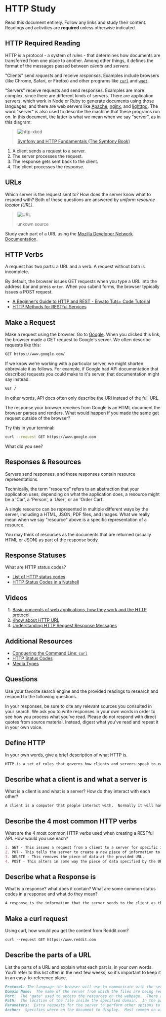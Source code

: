 # HTTP Study

Read this document entirely. Follow any links and study their content. Readings
and activities are **required** unless otherwise indicated.

## HTTP Required Reading

HTTP is a protocol - a system of rules - that determines how documents are
transferred from one place to another. Among other things, it defines the format
of the messages passed between *clients* and *servers*.

"Clients" send *requests* and receive *responses*. Examples include browsers
(like Chrome, Safari, or Firefox) and other programs like
[`curl`](http://curl.haxx.se/docs/) and
[`wget`](http://www.gnu.org/software/wget/manual/wget.html).

"Servers" receive requests and send responses. Examples are more complex, since
there are different kinds of servers. There are application servers, which work
in Node or Ruby to generate documents using those languages, and there are web
servers like [Apache](http://httpd.apache.org/), [nginx](http://nginx.com/), and
[lighttpd](https://www.lighttpd.net). The word "server" is also used to describe
the machine that these programs run on. In this document, the latter is what we
mean when we say "server", as in this diagram:

> ![http-xkcd](https://cloud.githubusercontent.com/assets/388761/12621764/0ffb527e-c4f0-11e5-87ae-d597e3835fcd.png)
>
> [Symfony and HTTP Fundamentals (The Symfony Book)](http://symfony.com/doc/current/book/http_fundamentals.html)

1.  A client sends a request to a server.
1.  The server processes the request.
1.  The response gets sent back to the client.
1.  The client processes the response.

## URLs

Which server is the request sent to? How does the server know what to respond
with? Both of these questions are answered by *uniform resource locator (URL)*.

> ![URL](https://cloud.githubusercontent.com/assets/388761/12622184/2c0143dc-c4f2-11e5-84af-55f723dd6639.png)
>
> unkown source

Study each part of a URL using the [Mozilla Developer Network
Documentation](https://developer.mozilla.org/en-US/docs/Learn/Common_questions/What_is_a_URL).

## HTTP Verbs

A request has two parts: a URL and a verb. A request without both is incomplete.

By default, the browser issues GET requests when you type a URL into the address
bar and press `enter`. When you submit forms, the browser typically issues a
POST request.

-   [A Beginner’s Guide to HTTP and REST - Envato Tuts+ Code Tutorial](http://code.tutsplus.com/tutorials/a-beginners-guide-to-http-and-rest--net-16340)
-   [HTTP Methods for RESTful Services](http://www.restapitutorial.com/lessons/httpmethods.html)

## Make a Request

Make a request using the browser. Go to [Google](https://www.google.com). When
you clicked this link, the browser made a GET request to Google's server. We
often describe requests like this:

```txt
GET https://www.google.com/
```

If we know we're working with a particular server, we might shorten abbreviate
it as follows. For example, if Google had API documentation that described
requests you could make to it's server, that documentation might say instead:

```txt
GET /
```

In other words, API docs often only describe the URI instead of the full URL.

The response your browser receives from Google is an HTML document the browser
parses and renders. What would happen if you made the same get request outside
of the browser?

Try this in your terminal:

```sh
curl --request GET https://www.google.com
```

What did you see?

## Responses & Resources

Servers send responses, and those responses contain resource representations.

Technically, the term "resource" refers to an abstraction that your application
uses; depending on what the application does, a resource might be a 'Car', a
'Person', a 'User', or an 'Order Cart'.

A single resource can be represented in multiple different ways by the server,
including a HTML, JSON, PDF files, and images. What we really mean when we say
"resource" above is a specific representation of a resource.

You may think of resources as the documents that are returned (usually HTML or
JSON) as part of the response body.

## Response Statuses

What are HTTP status codes?

-   [List of HTTP status codes](https://en.wikipedia.org/wiki/List_of_HTTP_status_codes)
-   [HTTP Status Codes in a Nutshell](https://twitter.com/stevelosh/status/372740571749572610)

## Videos

1.  [Basic concepts of web applications, how they work and the HTTP protocol](https://www.youtube.com/watch?v=RsQ1tFLwldY)
1.  [Know about HTTP URL](https://www.youtube.com/watch?v=ADQ_rhefgEk)
1.  [Understanding HTTP Request Response Messages](https://www.youtube.com/watch?v=sxiRFwQ1RJ4)

## Additional Resources

-   [Conquering the Command Line: `curl`](http://conqueringthecommandline.com/book/curl)
-   [HTTP Status Codes](http://en.wikipedia.org/wiki/List_of_HTTP_status_codes)
-   [Media Types](http://en.wikipedia.org/wiki/Internet_media_type)

## Questions

Use your favorite search engine and the provided readings to research and
respond to the following questions.

In your responses, be sure to cite any relevant sources you consulted in your
search. We ask you to write responses in your own words in order to see how you
process what you've read. Please do not respond with direct quotes from source
material. Instead, digest what you've read and repeat it in your own voice.

## Define HTTP

In your own words, give a brief description of what HTTP is.

```md
HTTP is a set of rules that governs how clients and servers speak to each other to provide users with the information they request.  This information comes in the form of documents or pages, which are translated by web browsers on the client machines to translate complex files into readable, enjoyable content.  The user sends a request from their client machine to the server, which receives the request, parses the information that it needs to get the information the user wants, and assembles the response, which it sends back to the client.  Once at the client machine, the web browser translates the file into a readable format which can be displayed.
```

## Describe what a client is and what a server is

 What is a client is and what is a server? How do they interact with each other?

```md
A client is a computer that people interact with.  Normally it will have several input and output methods, like a screen, speakers, a keyboard and mouse.  This is a person's access point to the internet, which happens by using a web browser.  A server stores files, almost like a filing cabinet.  The interaction between client and server is how the internet works.  Instead of storing all possible information on every single client machine, one file that makes up a webpage can be stored on one server, and accessed repeatedly by many different people all at the same time.  The client issues a request for a webpage, which the server receives, interprets, and prepares a response to, which the client then receives and interprets so that it is visible to the user.
```

## Describe the 4 most common HTTP verbs

What are the 4 most common HTTP verbs used when creating a RESTful API. How
would you use each?

```md
1. GET - This issues a request from a client to a server for specific information, often the files stored at a specific hyperlink that is either clicked on or entered in the address bar.
2. PUT - This tells the server to create a new piece of information to store, specified by the URL in the request.  A PUT command could be issued when adding a new user's account to a shopping website, for example.
3. DELETE - This removes the piece of data at the provided URL.
4. POST - This alters in some way the piece of data specified by the URL.  For instance, in a run-tracking app, a POST request could alter the date and time of the specified run.
```

## Describe what a Response is

What is a response? what does it contain? What are some common status codes in a
response and what do they mean?

```md
A response is the information that the server sends to the client as the result of a request.  In addition to the code that creates the content that the user will see, a response contains a lot of meta-data about the transmission of the data, like whether it was successful or other information that the user may want to see about their request.  The most common response code is 404: File not found but there are others like 200: OK which shows that everything went as expected.
```

## Make a curl request

Using curl, how would you get the content from Reddit.com?

```md
curl --request GET https://www.reddit.com
```

## Describe the parts of a URL

List the parts of a URL and explain what each part is, in your own words. You'll
refer to this list often in the next few weeks, so it's important to keep it in
an easy-to-reference place.

```md
Protocol: The language the browser will use to communicate with the server.  Can be http or https or mailto or ftp.
Domain Name:  The name of the server from which the files are being requested.  Can also use IP address.
Port:  The "gate" used to access the resources on the webpage.  There are standard ones for http and https which can be omitted if using those.
Path:  The location of the file inside the specified domain.  In the past it was literal, but now the server can interpret it and it doesn't have to be literal.
Parameters:  Extra requests for the server to perform other options to the specified files.  Made up of key/value pairs.
Anchor:  Specifies where on the document to display.  Most common on wikipedia to show which section of an entry is currently being shown.
```
